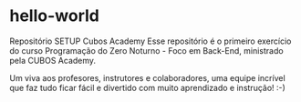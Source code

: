 # hello-world
Repositório SETUP Cubos Academy
Esse repositório é o primeiro exercício do curso Programação do Zero Noturno - Foco em Back-End, ministrado pela CUBOS Academy.

Um viva aos profesores, instrutores e colaboradores, uma equipe incrível que faz tudo ficar fácil e divertido com muito aprendizado e instrução! :-)